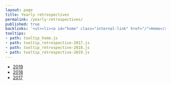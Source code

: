 ```yaml
---
layout: page
title: Yearly retrospectives
permalink: /yearly-retrospectives/
published: true
backlinks: '<ul><li><a id="home" class="internal-link" href="/">Home</a></li></ul>'
tooltips: 
- path: tooltip_home.js
- path: tooltip_retrospective-2017.js
- path: tooltip_retrospective-2018.js
- path: tooltip_retrospective-2019.js
---
```


* <a id="retrospective-2019" class="internal-link" href="/retrospective-2019/">2019</a>
* <a id="retrospective-2018" class="internal-link" href="/retrospective-2018/">2018</a>
* <a id="retrospective-2017" class="internal-link" href="/retrospective-2017/">2017</a>